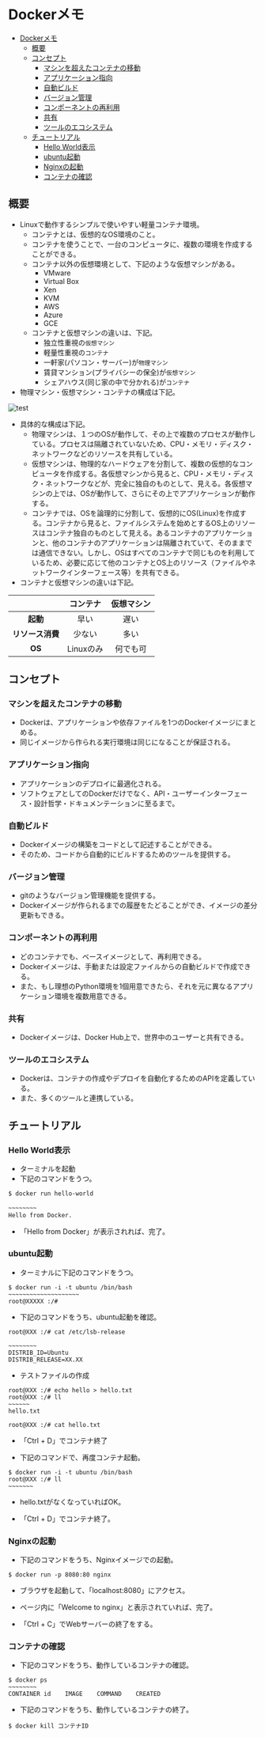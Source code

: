 # Dockerメモ

<!-- TOC -->

- [Dockerメモ](#dockerメモ)
    - [概要](#概要)
    - [コンセプト](#コンセプト)
        - [マシンを超えたコンテナの移動](#マシンを超えたコンテナの移動)
        - [アプリケーション指向](#アプリケーション指向)
        - [自動ビルド](#自動ビルド)
        - [バージョン管理](#バージョン管理)
        - [コンポーネントの再利用](#コンポーネントの再利用)
        - [共有](#共有)
        - [ツールのエコシステム](#ツールのエコシステム)
    - [チュートリアル](#チュートリアル)
        - [Hello World表示](#hello-world表示)
        - [ubuntu起動](#ubuntu起動)
        - [Nginxの起動](#nginxの起動)
        - [コンテナの確認](#コンテナの確認)

<!-- /TOC -->

## 概要
- Linuxで動作するシンプルで使いやすい軽量コンテナ環境。
    - コンテナとは、仮想的なOS環境のこと。
    - コンテナを使うことで、一台のコンピュータに、複数の環境を作成することができる。
    - コンテナ以外の仮想環境として、下記のような仮想マシンがある。
        - VMware
        - Virtual Box
        - Xen
        - KVM
        - AWS
        - Azure
        - GCE
    - コンテナと仮想マシンの違いは、下記。
        - 独立性重視の`仮想マシン`
        - 軽量性重視の`コンテナ`
        - 一軒家(パソコン・サーバー)が`物理マシン`
        - 賃貸マンション(プライバシーの保全)が`仮想マシン`
        - シェアハウス(同じ家の中で分かれる)が`コンテナ`
- 物理マシン・仮想マシン・コンテナの構成は下記。

![test](https://user-images.githubusercontent.com/44114228/55439602-1bdcc800-55e0-11e9-9101-ac0d2a15c81f.png)

- 具体的な構成は下記。
    - 物理マシンは、１つのOSが動作して、その上で複数のプロセスが動作している。プロセスは隔離されていないため、CPU・メモリ・ディスク・ネットワークなどのリソースを共有している。
    - 仮想マシンは、物理的なハードウェアを分割して、複数の仮想的なコンピュータを作成する。各仮想マシンから見ると、CPU・メモリ・ディスク・ネットワークなどが、完全に独自のものとして、見える。各仮想マシンの上では、OSが動作して、さらにその上でアプリケーションが動作する。
    - コンテナでは、OSを論理的に分割して、仮想的にOS(Linux)を作成する。コンテナから見ると、ファイルシステムを始めとするOS上のリソースはコンテナ独自のものとして見える。あるコンテナのアプリケーションと、他のコンテナのアプリケーションは隔離されていて、そのままでは通信できない。しかし、OSはすべてのコンテナで同じものを利用しているため、必要に応じて他のコンテナとOS上のリソース（ファイルやネットワークインターフェース等）を共有できる。
- コンテナと仮想マシンの違いは下記。

||コンテナ|仮想マシン|
|:---:|:---:|:---:|
|**起動**|早い|遅い|
|**リソース消費**|少ない|多い|
|**OS**|Linuxのみ|何でも可|

## コンセプト
### マシンを超えたコンテナの移動
- Dockerは、アプリケーションや依存ファイルを1つのDockerイメージにまとめる。
- 同じイメージから作られる実行環境は同じになることが保証される。

### アプリケーション指向
- アプリケーションのデプロイに最適化される。
- ソフトウェアとしてのDockerだけでなく、API・ユーザーインターフェース・設計哲学・ドキュメンテーションに至るまで。

### 自動ビルド
- Dockerイメージの構築をコードとして記述することができる。
- そのため、コードから自動的にビルドするためのツールを提供する。

### バージョン管理
- gitのようなバージョン管理機能を提供する。
- Dockerイメージが作られるまでの履歴をたどることができ、イメージの差分更新もできる。

### コンポーネントの再利用
- どのコンテナでも、ベースイメージとして、再利用できる。
- Dockerイメージは、手動または設定ファイルからの自動ビルドで作成できる。
- また、もし理想のPython環境を1個用意できたら、それを元に異なるアプリケーション環境を複数用意できる。

### 共有
- Dockerイメージは、Docker Hub上で、世界中のユーザーと共有できる。

### ツールのエコシステム
- Dockerは、コンテナの作成やデプロイを自動化するためのAPIを定義している。
- また、多くのツールと連携している。

## チュートリアル
### Hello World表示
- ターミナルを起動
- 下記のコマンドをうつ。

```bash
$ docker run hello-world

~~~~~~~~
Hello from Docker.
```
- 「Hello from Docker」が表示されれば、完了。

### ubuntu起動
- ターミナルに下記のコマンドをうつ。

```console
$ docker run -i -t ubuntu /bin/bash
~~~~~~~~~~~~~~~~~~~~
root@XXXXX :/#
```

- 下記のコマンドをうち、ubuntu起動を確認。

```console
root@XXX :/# cat /etc/lsb-release

~~~~~~~~
DISTRIB_ID=Ubuntu
DISTRIB_RELEASE=XX.XX
```

- テストファイルの作成

```
root@XXX :/# echo hello > hello.txt
root@XXX :/# ll
~~~~~~
hello.txt

root@XXX :/# cat hello.txt
```

- 「Ctrl + D」でコンテナ終了

- 下記のコマンドで、再度コンテナ起動。

```console
$ docker run -i -t ubuntu /bin/bash
root@XXX :/# ll
~~~~~~~
```

- hello.txtがなくなっていればOK。

- 「Ctrl + D」でコンテナ終了。

### Nginxの起動
- 下記のコマンドをうち、Nginxイメージでの起動。

```console
$ docker run -p 8080:80 nginx
```

- ブラウザを起動して、「localhost:8080」にアクセス。

- ページ内に「Welcome to nginx」と表示されていれば、完了。

- 「Ctrl + C」でWebサーバーの終了をする。

### コンテナの確認

- 下記のコマンドをうち、動作しているコンテナの確認。

```console
$ docker ps
~~~~~~~~
CONTAINER id    IMAGE    COMMAND    CREATED
```

- 下記のコマンドをうち、動作しているコンテナの終了。

```console
$ docker kill コンテナID
```